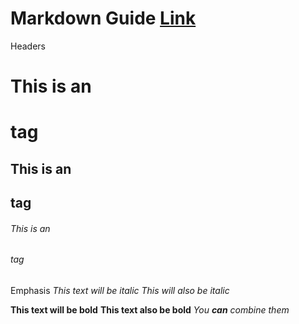 # Markdown Guide [Link](https://guides.github.com/features/mastering-markdown)

Headers
# This is an <h1> tag
## This is an <h2> tag
###### This is an <h6> tag

Emphasis
*This text will be italic*
_This will also be italic_

**This text will be bold**
__This text also be bold__
_You **can** combine them_ 